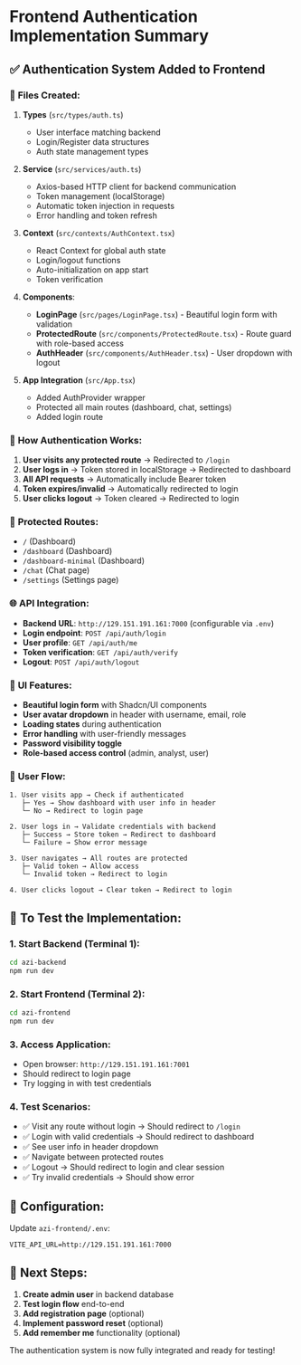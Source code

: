 # Frontend Authentication Implementation Summary

## ✅ **Authentication System Added to Frontend**

### 🔧 **Files Created:**

1. **Types** (`src/types/auth.ts`)
   - User interface matching backend
   - Login/Register data structures
   - Auth state management types

2. **Service** (`src/services/auth.ts`)
   - Axios-based HTTP client for backend communication
   - Token management (localStorage)
   - Automatic token injection in requests
   - Error handling and token refresh

3. **Context** (`src/contexts/AuthContext.tsx`)
   - React Context for global auth state
   - Login/logout functions
   - Auto-initialization on app start
   - Token verification

4. **Components**:
   - **LoginPage** (`src/pages/LoginPage.tsx`) - Beautiful login form with validation
   - **ProtectedRoute** (`src/components/ProtectedRoute.tsx`) - Route guard with role-based access
   - **AuthHeader** (`src/components/AuthHeader.tsx`) - User dropdown with logout

5. **App Integration** (`src/App.tsx`)
   - Added AuthProvider wrapper
   - Protected all main routes (dashboard, chat, settings)
   - Added login route

### 🔐 **How Authentication Works:**

1. **User visits any protected route** → Redirected to `/login`
2. **User logs in** → Token stored in localStorage → Redirected to dashboard
3. **All API requests** → Automatically include Bearer token
4. **Token expires/invalid** → Automatically redirected to login
5. **User clicks logout** → Token cleared → Redirected to login

### 🎯 **Protected Routes:**
- `/` (Dashboard)
- `/dashboard` (Dashboard)
- `/dashboard-minimal` (Dashboard)
- `/chat` (Chat page)
- `/settings` (Settings page)

### 🌐 **API Integration:**
- **Backend URL**: `http://129.151.191.161:7000` (configurable via `.env`)
- **Login endpoint**: `POST /api/auth/login`
- **User profile**: `GET /api/auth/me`
- **Token verification**: `GET /api/auth/verify`
- **Logout**: `POST /api/auth/logout`

### 🎨 **UI Features:**
- **Beautiful login form** with Shadcn/UI components
- **User avatar dropdown** in header with username, email, role
- **Loading states** during authentication
- **Error handling** with user-friendly messages
- **Password visibility toggle**
- **Role-based access control** (admin, analyst, user)

### 🔄 **User Flow:**

```
1. User visits app → Check if authenticated
   ├─ Yes → Show dashboard with user info in header
   └─ No → Redirect to login page

2. User logs in → Validate credentials with backend
   ├─ Success → Store token → Redirect to dashboard
   └─ Failure → Show error message

3. User navigates → All routes are protected
   ├─ Valid token → Allow access
   └─ Invalid token → Redirect to login

4. User clicks logout → Clear token → Redirect to login
```

## 🚀 **To Test the Implementation:**

### 1. Start Backend (Terminal 1):
```bash
cd azi-backend
npm run dev
```

### 2. Start Frontend (Terminal 2):
```bash
cd azi-frontend  
npm run dev
```

### 3. Access Application:
- Open browser: `http://129.151.191.161:7001`
- Should redirect to login page
- Try logging in with test credentials

### 4. Test Scenarios:
- ✅ Visit any route without login → Should redirect to `/login`
- ✅ Login with valid credentials → Should redirect to dashboard
- ✅ See user info in header dropdown
- ✅ Navigate between protected routes
- ✅ Logout → Should redirect to login and clear session
- ✅ Try invalid credentials → Should show error

## 🔧 **Configuration:**

Update `azi-frontend/.env`:
```env
VITE_API_URL=http://129.151.191.161:7000
```

## 🎯 **Next Steps:**

1. **Create admin user** in backend database
2. **Test login flow** end-to-end
3. **Add registration page** (optional)
4. **Implement password reset** (optional)
5. **Add remember me** functionality (optional)

The authentication system is now fully integrated and ready for testing!
